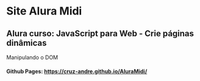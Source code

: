 # Site Alura Midi
##  Alura curso: JavaScript para Web - Crie páginas dinâmicas
Manipulando o DOM
#### Github Pages: https://cruz-andre.github.io/AluraMidi/
